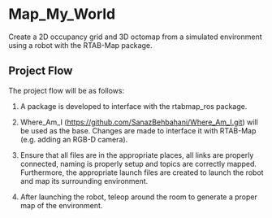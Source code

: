 # Map_My_World
Create a 2D occupancy grid and 3D octomap from a simulated environment using a robot with the RTAB-Map package.

## Project Flow

The project flow will be as follows:

1. A package is developed to interface with the rtabmap_ros package.

2. Where_Am_I (https://github.com/SanazBehbahani/Where_Am_I.git) will be used as the base. 
Changes are made to interface it with RTAB-Map (e.g. adding an RGB-D camera).

3. Ensure that all files are in the appropriate places, all links are properly connected, naming is properly setup and topics are correctly mapped. 
Furthermore, the appropriate launch files are created to launch the robot and map its surrounding environment.

4. After launching the robot, teleop around the room to generate a proper map of the environment.
